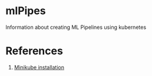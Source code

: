 # mlPipes

Information about creating ML Pipelines using kubernetes

# References

1. [Minikube installation](https://www.notion.so/Minikube-423387aee1d247d8a136eaf1fb673678)

